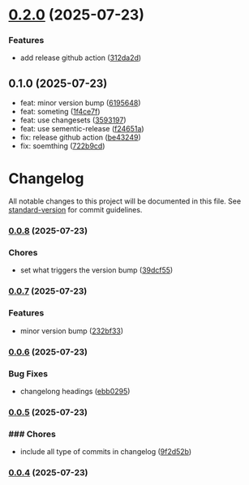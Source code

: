 # [0.2.0](https://github.com/kushagra-eshkon/mpoc-bun/compare/v0.1.0...v0.2.0) (2025-07-23)


### Features

* add release github action ([312da2d](https://github.com/kushagra-eshkon/mpoc-bun/commit/312da2d5bd2382aedfc6c160cdb48c28d54526aa))

## 0.1.0 (2025-07-23)

* feat: minor version bump ([6195648](https://github.com/kushagra-eshkon/mpoc-bun/commit/6195648))
* feat: someting ([1f4ce7f](https://github.com/kushagra-eshkon/mpoc-bun/commit/1f4ce7f))
* feat: use changesets ([3593197](https://github.com/kushagra-eshkon/mpoc-bun/commit/3593197))
* feat: use sementic-release ([f24651a](https://github.com/kushagra-eshkon/mpoc-bun/commit/f24651a))
* fix: release github action ([be43249](https://github.com/kushagra-eshkon/mpoc-bun/commit/be43249))
* fix: soemthing ([722b9cd](https://github.com/kushagra-eshkon/mpoc-bun/commit/722b9cd))

# Changelog

All notable changes to this project will be documented in this file. See [standard-version](https://github.com/conventional-changelog/standard-version) for commit guidelines.

### [0.0.8](https://github.com/kushagra-eshkon/mpoc-bun/compare/v0.0.7...v0.0.8) (2025-07-23)


### Chores

* set what triggers the version bump ([39dcf55](https://github.com/kushagra-eshkon/mpoc-bun/commit/39dcf55f500e724c329d823682fa3a56528cad7c))

### [0.0.7](https://github.com/kushagra-eshkon/mpoc-bun/compare/v0.0.6...v0.0.7) (2025-07-23)


### Features

* minor version bump ([232bf33](https://github.com/kushagra-eshkon/mpoc-bun/commit/232bf3348f78a9aab1c155423384ddc43b309265))

### [0.0.6](https://github.com/kushagra-eshkon/mpoc-bun/compare/v0.0.5...v0.0.6) (2025-07-23)


### Bug Fixes

* changelong headings ([ebb0295](https://github.com/kushagra-eshkon/mpoc-bun/commit/ebb0295d0de4e963f4bdd9e64ecc1af32a351740))

### [0.0.5](https://github.com/kushagra-eshkon/mpoc-bun/compare/v0.0.4...v0.0.5) (2025-07-23)


### ### Chores

* include all type of commits in changelog ([9f2d52b](https://github.com/kushagra-eshkon/mpoc-bun/commit/9f2d52bc0f1a948d32443a07346f2215fd707d92))

### [0.0.4](https://github.com/kushagra-eshkon/mpoc-bun/compare/v0.0.3...v0.0.4) (2025-07-23)
